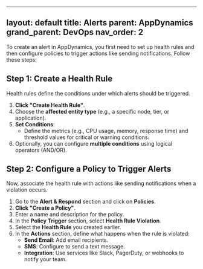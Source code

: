 
---
layout: default
title: Alerts
parent:  AppDynamics
grand_parent: DevOps
nav_order: 2
---



To create an alert in AppDynamics, you first need to set up health rules and then configure policies to trigger actions like sending notifications. Follow these steps:

## Step 1: Create a Health Rule
Health rules define the conditions under which alerts should be triggered.

3. **Click "Create Health Rule"**.
5. Choose the **affected entity type** (e.g., a specific node, tier, or application).
6. **Set Conditions**:
   - Define the metrics (e.g., CPU usage, memory, response time) and threshold values for critical or warning conditions.
7. Optionally, you can configure **multiple conditions** using logical operators (AND/OR).


## Step 2: Configure a Policy to Trigger Alerts

Now, associate the health rule with actions like sending notifications when a violation occurs.

1. Go to the **Alert & Respond** section and click on **Policies**.
2. **Click "Create a Policy"**.
3. Enter a name and description for the policy.
4. In the **Policy Trigger** section, select **Health Rule Violation**.
5. Select the **Health Rule** you created earlier.
6. In the **Actions** section, define what happens when the rule is violated:
   - **Send Email**: Add email recipients.
   - **SMS**: Configure to send a text message.
   - **Integration**: Use services like Slack, PagerDuty, or webhooks to notify your team.

